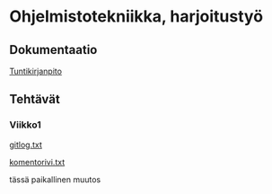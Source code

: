 # Ohjelmistotekniikka, harjoitustyö

## Dokumentaatio
[Tuntikirjanpito](https://github.com/marykristina4/ot-harjoitustyo/blob/master/dokumentaatio/tuntikirjanpito.md)

## Tehtävät
### Viikko1

[gitlog.txt](https://github.com/marykristina4/ot-harjoitustyo/blob/master/laskarit/viikko1/gitlog.txt)

[komentorivi.txt](https://github.com/marykristina4/ot-harjoitustyo/blob/master/laskarit/viikko1/komentorivi.txt)

tässä paikallinen muutos

